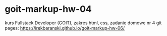 # goit-markup-hw-04

kurs Fullstack Developer (GOIT), zakres html, css, zadanie domowe nr 4
git pages: https://irekbaranski.github.io/goit-markup-hw-06/
